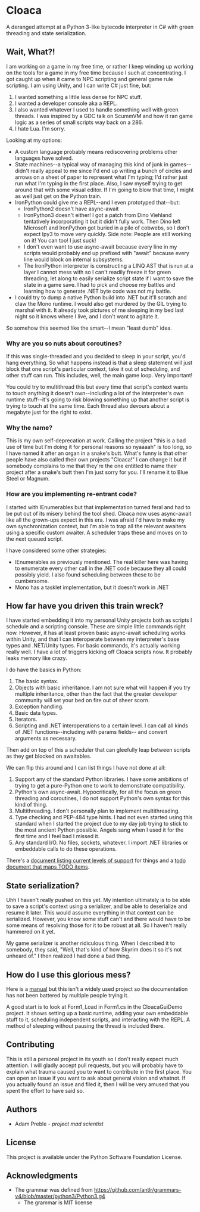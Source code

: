 # Cloaca

A deranged attempt at a Python 3-like bytecode interpreter in C# with green threading and state serialization.

## Wait, What?!
I am working on a game in my free time, or rather I keep winding up working on the tools for a game in my free time
because I such at concentrating. I got caught up when it came to NPC scripting and general game rule scripting. I
am using Unity, and I can write C# just fine, but:
1. I wanted something a little less dense for NPC stuff.
2. I wanted a developer console aka a REPL.
3. I also wanted whatever I used to handle something well with green threads. I was inspired by a GDC talk on ScummVM
   and how it ran game logic as a series of small scripts way back on a 286.
4. I hate Lua. I'm sorry.

Looking at my options:
* A custom language probably means rediscovering problems other languages have solved.
* State machines--a typical way of managing this kind of junk in games--didn't really appeal to me since I'd end
  up writing a bunch of circles and arrows on a sheet of paper to represent what I'm typing; I'd rather just run 
  what I'm typing in the first place.
  Also, I saw myself trying to get around that with some visual editor. If I'm going to blow that time, I might
  as well just get on the Python train.
* IronPython could give me a REPL--and I even prototyped that--but:
  * IronPython2 doesn't have async-await
  * IronPython3 doesn't either! I got a patch from Dino Viehland tentatively incorporating it but it didn't fully work.
    Then Dino left Microsoft and IronPython got buried in a pile of cobwebs, so I don't expect Ipy3 to move 
	very quickly. Side note: People are still working on it! You can too! I just suck!
  * I don't even want to use async-await because every line in my scripts would probably end up prefixed with
    "await" because every line would block on internal subsystems.
  * The IronPython interpreter is constructing a LINQ AST that is run at a layer I cannot mess with so I can't
    readily freeze it for green threading, let along to easily serialize script state if I want to save the state
    in a game save. I had to pick and choose my battles and learning how to generate .NET byte code was not my battle.
* I could try to dump a native Python build into .NET but it'll scratch and claw the Mono runtime. I would also
  get murdered by the GIL trying to marshal with it. It already took pictures of me sleeping in my bed last night so
  it knows where I live, and I don't want to agitate it.

So somehow this seemed like the smart--I mean "least dumb" idea.

### Why are you so nuts about coroutines?
If this was single-threaded and you decided to sleep in your script, you'd hang everything. So what happens instead is
that a sleep statement will just block that one script's particular context, take it out of scheduling, and other stuff
can run. This includes, well, the main game loop. Very important!

You could try to multithread this but every time that script's context wants to touch anything it doesn't own--including
a lot of the interpreter's own runtime stuff--it's going to risk blowing something up that another script is trying to
touch at the same time. Each thread also devours about a megabyte just for the right to exist.

### Why the name?

This is my own self-deprecation at work. Calling the project "this is a bad use of time but I'm doing it for personal
reasons so nyaaaah" is too long, so I have named it after an organ in a snake's butt. What's funny is that
other people have also called their own projects "Cloaca!" I can change it but if somebody complains to me that they're
the one entitled to name their project after a snake's butt then I'm just sorry for you. I'll rename it to Blue Steel
or Magnum.

### How are you implementing re-entrant code?
I started with IEnumerables but that implementation turned feral and had to be put out of its misery behind the tool shed.
Cloaca now uses async-await like all the grown-ups expect in this era. I was afraid I'd have to make my own synchronization
context, but I'm able to trap all the relevant awaiters using a specific custom awaiter. A scheduler traps these and moves
on to the next queued script.

I have considered some other strategies:
* IEnumerables as previously mentioned. The real killer here was having to enumerate every other call in the .NET code because
  they all could possibly yield. I also found scheduling between these to be cumbersome.
* Mono has a tasklet implementation, but it doesn't work in .NET

## How far have you driven this train wreck?

I have started embedding it into my personal Unity projects both as scripts I schedule and a scripting console. These
are simple little commands right now. However, it has at least proven basic async-await scheduling works within Unity, and
that I can interoperate between my interpreter's base types and .NET/Unity types. For basic commands, it's actually working
really well. I have a lot of triggers kicking off Cloaca scripts now. It probably leaks memory like crazy.

I do have the basics in Python:
1. The basic syntax.
2. Objects with basic inheritance. I am not sure what will happen if you try multiple inheritance, other than the fact that
   the greater developer community will set your bed on fire out of sheer scorn.
3. Exception handling.
4. Basic data types.
5. Iterators.
6. Scripting and .NET interoperations to a certain level. I can call all kinds of .NET functions--including with params fields--
   and convert arguments as necessary.

Then add on top of this a scheduler that can gleefully leap between scripts as they get blocked on awaitables.

We can flip this around and I can list things I have not done at all:
1. Support any of the standard Python libraries. I have some ambitions of trying to get a pure-Python one to work to demonstrate
   compatibility.
2. Python's own async-await. Hypocritically, for all the focus on green threading and coroutines, I do not support Python's own
   syntax for this kind of thing.
3. Multithreading. I don't personally plan to implement multithreading.
4. Type checking and PEP-484 type hints. I had not even started using this standard when I started the project due to my day job
   trying to stick to the most ancient Python possible. Angels sang when I used it for the first time and I feel bad I missed it. 
5. Any standard I/O. No files, sockets, whatever. I import .NET libraries or embeddable calls to do these operations.

There's a [document listing current levels of support](support.md) for things and a [todo document that maps TODO items](TODO.md).

## State serialization?

Uhh I haven't really pushed on this yet. My intention ultimately is to be able to save a script's context using a serializer,
and be able to deserialize and resume it later. This would assume everything in that context can be serialized. However, you
know some stuff can't and there would have to be some means of resolving those for it to be robust at all. So I haven't really
hammered on it yet.

My game serializer is another ridiculous thing. When I described it to somebody, they said, "Well, that's kind of how Skyrim
does it so it's not unheard of." I then realized I had done a bad thing.

## How do I use this glorious mess?

Here is a [manual](manual.md) but this isn't a widely used project so the documentation has not been battered by multiple people
trying it.

A good start is to look at Form1_Load in Form1.cs in the CloacaGuiDemo project. It shows setting up a basic runtime, adding
your own embeddable stuff to it, scheduling independent scripts, and interacting with the REPL. A method of sleeping without
pausing the thread is included there.

## Contributing

This is still a personal project in its youth so I don't really expect much attention. I will gladly accept
pull requests, but you will probably have to explain what trauma caused you to want to contribute in the first
place. You can open an issue if you want to ask about general vision and whatnot. If you actually found an
issue and filed it, then I will be very amused that you spent the effort to have said so.

## Authors

* Adam Preble - _project mad scientist_

## License

This project is available under the Python Software Foundation License.

## Acknowledgments

* The grammar was defined from https://github.com/antlr/grammars-v4/blob/master/python3/Python3.g4
  * The grammar is MIT license
